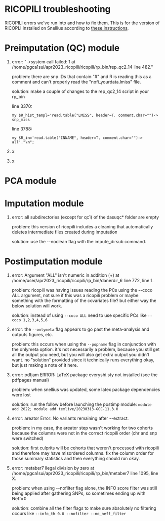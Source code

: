 # RICOPILI troubleshooting
RICOPILI errors we've run into and how to fix them. This is for the version of RICOPLI installed on Snellius according to [these instructions](https://github.com/Mullins-Lab/snellius/blob/main/rico_install2.md).

# Preimputation (QC) module

1. error: "->system call failed: 1 at /home/pgca1sui/apr2023_ricopili/ricopili/rp_bin/rep_qc2_14 line 482." 

   problem: there are snp IDs that contain "#" and R is reading this as a comment and can't properly read the "nofi_yourdata.lmiss" file.  

   solution: make a couple of changes to the rep_qc2_14 script in your rp_bin

   line 3370:
   ```
   my $R_hist_templ='read.table("LMISS", header=T, comment.char="")-> snp_miss
   ```
   line 3788:
    ```
   my $R_in='read.table("INNAME", header=T, comment.char="")-> all'."\n";
   ```
3. x
4. x

# PCA module

# Imputation module

1. error: all subdirectories (except for qc1) of the dasuqc* folder are empty

   problem: this version of ricopili includes a cleaning that automatically deletes intermediate files created during imputation 

   solution: use the --noclean flag with the impute_dirsub command.

# Postimputation module

1. error: Argument "ALL" isn't numeric in addition (+) at /home/user/apr2023_ricopili/ricopili/rp_bin/danerdir_6 line 772, <FILE> line 1.

   problem: ricopili was having issues reading the PCs using the --coco ALL argument, not sure if this was a ricopili problem or maybe something with the formatting of the covariates file? but either way the below solution will work.

   solution: instead of using `--coco ALL` need to use specific PCs like `--coco 1,2,3,4,5,6`

2. error: the `--onlymeta` flag appears to go past the meta-analysis and outputs figures, etc.

   problem: this occurs when using the `--popname` flag in conjunction with the onlymeta option. it's not necessarily a problem, because you still get all the output you need, but you will also get extra output you didn't want. no "solution" provided since it technically runs everything okay, but just making a note of it here.

3. error: pdfjam ERROR: LaTeX package everyshi.sty not installed (see the pdfpages manual)

   problem: when snellius was updated, some latex package dependencies were lost

   solution: run the follow before launching the postimp module: `module add 2022; module add texlive/20230313-GCC-11.3.0`

4. error: areator Error: No variants remaining after --extract.

   problem: in my case, the areator step wasn't working for two cohorts because the columns were not in the correct ricopili order (chr and snp were switched)

   solution: first culprits will be cohorts that weren't processed with ricopili and therefore may have misordered columns. fix the column order for those summary statistics and then everything should run okay.

5. error: metaber7 llegal division by zero at /home/pgca1sui/apr2023_ricopili/ricopili/rp_bin/metaber7 line 1095, <META> line X.

   problem: when using --nofilter flag alone, the INFO score filter was still being applied after gathering SNPs, so sometimes ending up with Neff=0

   solution: combine all the filter flags to make sure absolutely no filtering occurs like `--info_th 0.0 --nofilter --no_neff_filter`
